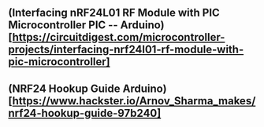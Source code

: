 ## (Interfacing nRF24L01 RF Module with PIC Microcontroller PIC -- Arduino)[https://circuitdigest.com/microcontroller-projects/interfacing-nrf24l01-rf-module-with-pic-microcontroller]

## (NRF24 Hookup Guide Arduino)[https://www.hackster.io/Arnov_Sharma_makes/nrf24-hookup-guide-97b240]

